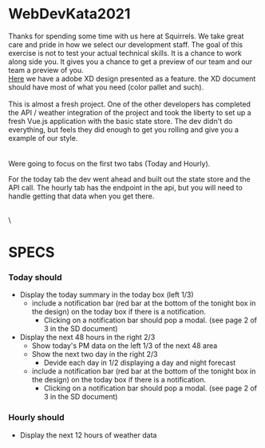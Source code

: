 # WebDevKata2021

Thanks for spending some time with us here at Squirrels. We take great care and pride in how we select our development staff. The goal of this exercise is not to test your actual technical skills. It is a chance to work along side you. It gives you a chance to get a preview of our team and our team a preview of you.
\
[Here](https://xd.adobe.com/view/6cad374a-8081-4d1b-40cd-34968800fe77-1a9c/specs/) we have a adobe XD design presented as a feature. the XD document should have most of what you need (color pallet and such).
\
\
This is almost a fresh project. One of the other developers has completed the API / weather integration of the project and took the liberty to set up a fresh Vue.js application with the basic state store. The dev didn't do everything, but feels they did enough to get you rolling and give you a example of our style. 
\
\
\
Were going to focus on the first two tabs (Today and Hourly).

For the today tab the dev went ahead and built out the state store and the API call. The hourly tab has the endpoint in the api, but you will need to handle getting that data when you get there.

\
\

# SPECS

### Today should

* Display the today summary in the today box (left 1/3)
    * include a notification bar (red bar at the bottom of the tonight box in the design) on the today box if there is a notification.
        * Clicking on a notification bar should pop a modal. (see page 2 of 3 in the SD document)
* Display the next 48 hours in the right 2/3
    * Show today's PM data on the left 1/3 of the next 48 area
    * Show the next two day in the right 2/3
        * Devide each day in 1/2 displaying a day and night forecast
    * include a notification bar (red bar at the bottom of the tonight box in the design) on the today box if there is a notification.
        * Clicking on a notification bar should pop a modal. (see page 2 of 3 in the SD document)

### Hourly should

* Display the next 12 hours of weather data


    
    
    
